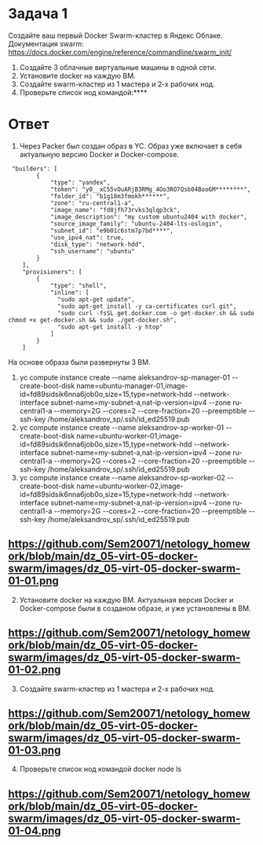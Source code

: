 # Задача 1
Создайте ваш первый Docker Swarm-кластер в Яндекс Облаке. Документация swarm: https://docs.docker.com/engine/reference/commandline/swarm_init/
1. Создайте 3 облачные виртуальные машины в одной сети.
2. Установите docker на каждую ВМ.
3. Создайте swarm-кластер из 1 мастера и 2-х рабочих нод.
4. Проверьте список нод командой:****

# Ответ
1. Через Packer был создан образ в YC. Образ уже включает в себя актуальную версию Docker и Docker-compose.

```
 "builders": [
        {
            "type": "yandex",
            "token": "y0__xC55vOuARjB3RMg_4Oo3RO7Qsb04Boo6M********",
            "folder_id": "b1g18m3fmokh******",
            "zone": "ru-central1-a",
            "image_name": "fd8jfh73rvks3qlqp3ck",
            "image_description": "my custom ubuntu2404 with docker",
            "source_image_family": "ubuntu-2404-lts-oslogin",
            "subnet_id": "e9b01c6stm7p7bd****",
            "use_ipv4_nat": true,
            "disk_type": "network-hdd",
            "ssh_username": "ubuntu"
        }
    ],
    "provisioners": [
        {
            "type": "shell",
            "inline": [
              "sudo apt-get update",
              "sudo apt-get install -y ca-certificates curl git",
              "sudo curl -fsSL get.docker.com -o get-docker.sh && sudo chmod +x get-docker.sh && sudo ./get-docker.sh",
              "sudo apt-get install -y htop"
            ]
        }
    ]
```
На основе образа были развернуты 3 ВМ.
1) yc compute instance create --name aleksandrov-sp-manager-01 --create-boot-disk name=ubuntu-manager-01,image-id=fd89sidsik6nna6job0o,size=15,type=network-hdd --network-interface subnet-name=my-subnet-a,nat-ip-version=ipv4 --zone ru-central1-a --memory=2G --cores=2 --core-fraction=20 --preemptible --ssh-key /home/aleksandrov_sp/.ssh/id_ed25519.pub
2) yc compute instance create --name aleksandrov-sp-worker-01 --create-boot-disk name=ubuntu-worker-01,image-id=fd89sidsik6nna6job0o,size=15,type=network-hdd --network-interface subnet-name=my-subnet-a,nat-ip-version=ipv4 --zone ru-central1-a --memory=2G --cores=2 --core-fraction=20 --preemptible --ssh-key /home/aleksandrov_sp/.ssh/id_ed25519.pub
3) yc compute instance create --name aleksandrov-sp-worker-02 --create-boot-disk name=ubuntu-worker-02,image-id=fd89sidsik6nna6job0o,size=15,type=network-hdd --network-interface subnet-name=my-subnet-a,nat-ip-version=ipv4 --zone ru-central1-a --memory=2G --cores=2 --core-fraction=20 --preemptible --ssh-key /home/aleksandrov_sp/.ssh/id_ed25519.pub

## https://github.com/Sem20071/netology_homework/blob/main/dz_05-virt-05-docker-swarm/images/dz_05-virt-05-docker-swarm-01-01.png

2. Установите docker на каждую ВМ. 
Актуальная версия Docker и Docker-compose были в созданом образе, и уже установлены в ВМ.
## https://github.com/Sem20071/netology_homework/blob/main/dz_05-virt-05-docker-swarm/images/dz_05-virt-05-docker-swarm-01-02.png

3. Создайте swarm-кластер из 1 мастера и 2-х рабочих нод.
## https://github.com/Sem20071/netology_homework/blob/main/dz_05-virt-05-docker-swarm/images/dz_05-virt-05-docker-swarm-01-03.png

4. Проверьте список нод командой docker node ls
## https://github.com/Sem20071/netology_homework/blob/main/dz_05-virt-05-docker-swarm/images/dz_05-virt-05-docker-swarm-01-04.png



